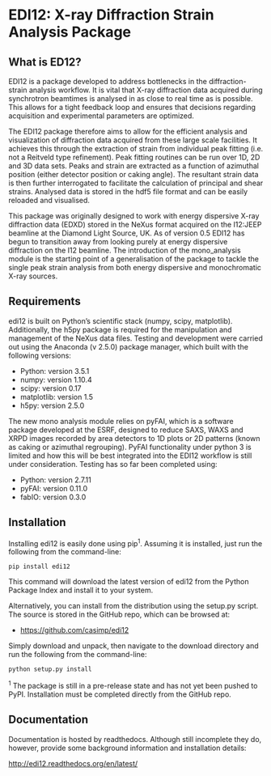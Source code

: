 EDI12: X-ray Diffraction Strain Analysis Package
================================================

What is ED12?
-------------

EDI12 is a package developed to address bottlenecks in the diffraction-strain analysis workflow. It is vital that X-ray diffraction data acquired during synchrotron beamtimes is analysed in as close to real time as is possible. This allows for a tight feedback loop and ensures that decisions regarding acquisition and experimental parameters are optimized.

The EDI12 package therefore aims to allow for the efficient analysis and visualization of diffraction data acquired from these large scale facilities. It achieves this through the extraction of strain from individual peak fitting (i.e. not a Reitveld type refinement). Peak fitting routines can be run over 1D, 2D and 3D data sets. Peaks and strain are extracted as a function of azimuthal position (either detector position or caking angle). The resultant strain data is then further interrogated to facilitate the calculation of principal and shear strains. Analysed data is stored in the hdf5 file format and can be easily reloaded and visualised.

This package was originally designed to work with energy dispersive X-ray diffraction data (EDXD) stored in the NeXus format acquired on the I12:JEEP beamline at the Diamond Light Source, UK. As of version 0.5 EDI12 has begun to transition away from looking purely at energy dispersive diffraction on the I12 beamline. The introduction of the mono_analysis module is the starting point of a generalisation of the package to tackle the single peak strain analysis from both energy dispersive and monochromatic X-ray sources.

Requirements
------------

edi12 is built on Python’s scientific stack (numpy, scipy, matplotlib). Additionally, the h5py package is required for the manipulation and management of the NeXus data files. Testing and development were carried out using the Anaconda (v 2.5.0) package manager, which built with the following versions:

-	Python: version 3.5.1
-	numpy: version 1.10.4
-	scipy: version 0.17
-	matplotlib: version 1.5
-	h5py: version 2.5.0

The new mono analysis module relies on pyFAI, which is a software package developed at the ESRF, designed to reduce SAXS, WAXS and XRPD images recorded by area detectors to 1D plots or 2D patterns (known as caking or azimuthal regrouping). PyFAI functionality under python 3 is limited and how this will be best integrated into the EDI12 workflow is still under consideration. Testing has so far been completed using:

-	Python: version 2.7.11
-	pyFAI: version 0.11.0
-	fabIO: version 0.3.0

Installation
------------

Installing edi12 is easily done using pip<sup>1</sup>. Assuming it is installed, just run the following from the command-line:

```
pip install edi12
```

This command will download the latest version of edi12 from the Python Package Index and install it to your system.

Alternatively, you can install from the distribution using the setup.py script. The source is stored in the GitHub repo, which can be browsed at:

-	https://github.com/casimp/edi12

Simply download and unpack, then navigate to the download directory and run the following from the command-line:

```
python setup.py install
```

<sup>1</sup> The package is still in a pre-release state and has not yet been pushed to PyPI. Installation must be completed directly from the GitHub repo.

Documentation
-------------

Documentation is hosted by readthedocs. Although still incomplete they do, however, provide some background information and installation details:

http://edi12.readthedocs.org/en/latest/
